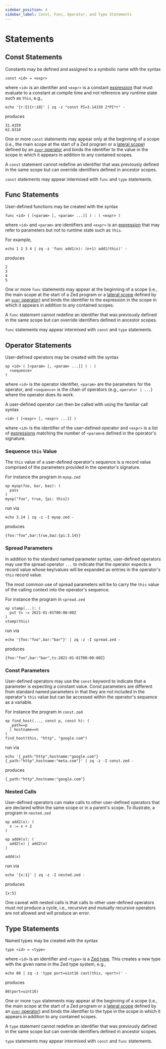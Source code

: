 ```yaml
---
sidebar_position: 4
sidebar_label: Const, Func, Operator, and Type Statements
---
```


# Statements

## Const Statements

Constants may be defined and assigned to a symbolic name with the syntax
```
const <id> = <expr>
```
where `<id>` is an identifier and `<expr>` is a constant [expression](expressions.md)
that must evaluate to a constant at compile time and not reference any
runtime state such as `this`, e.g.,
```mdtest-command
echo '{r:5}{r:10}' | zq -z "const PI=3.14159 2*PI*r" -
```
produces
```mdtest-output
31.4159
62.8318
```

One or more `const` statements may appear only at the beginning of a scope
(i.e., the main scope at the start of a Zed program or a [lateral scope](lateral-subqueries.md/#lateral-scope))
defined by an [`over` operator](operators/over.md)
and binds the identifier to the value in the scope in which it appears in addition
to any contained scopes.

A `const` statement cannot redefine an identifier that was previously defined in the same
scope but can override identifiers defined in ancestor scopes.

`const` statements may appear intermixed with `func` and `type` statements.

## Func Statements

User-defined functions may be created with the syntax
```
func <id> ( [<param> [, <param> ...]] ) : ( <expr> )
```
where `<id>` and `<param>` are identifiers and `<expr>` is an
[expression](expressions.md) that may refer to parameters but not to runtime
state such as `this`.

For example,
```mdtest-command
echo 1 2 3 4 | zq -z 'func add1(n): (n+1) add1(this)' -
```
produces
```mdtest-output
2
3
4
5
```

One or more `func` statements may appear at the beginning of a scope
(i.e., the main scope at the start of a Zed program or a [lateral scope](lateral-subqueries.md#lateral-scope)
defined by an [`over` operator](operators/over.md))
and binds the identifier to the expression in the scope in which it appears in addition
to any contained scopes.

A `func` statement cannot redefine an identifier that was previously defined in the same
scope but can override identifiers defined in ancestor scopes.

`func` statements may appear intermixed with `const` and `type` statements.

## Operator Statements

User-defined operators may be created with the syntax

```
op <id> ( [<param> [, <param> ...]] ) : (
  <sequence>
)
```
where `<id>` is the operator identifier, `<param>` are the parameters for the
operator, and `<sequence>` is the chain of operators (e.g., `operator | ...`)
where the operator does its work.

A user-defined operator can then be called with using the familiar call syntax
```
<id> ( [<expr> [, <expr> ...]] )
```
where `<id>` is the identifier of the user-defined operator and `<expr>` is a list
of [expressions](expressions.md) matching the number of `<param>`s defined in
the operator's signature.

### Sequence `this` Value

The `this` value of a user-defined operator's sequence is a record value
comprised of the parameters provided in the operator's signature.

For instance the program in `myop.zed`
```mdtest-input myop.zed
op myop(foo, bar, baz): (
  pass
)
myop("foo", true, {pi: this})
```
run via
```mdtest-command
echo 3.14 | zq -z -I myop.zed -
```
produces
```mdtest-output
{foo:"foo",bar:true,baz:{pi:3.14}}
```

### Spread Parameters

In addition to the standard named parameter syntax, user-defined operators may
use the spread operator `...` to indicate that the operator expects a record
value whose key/values will be expanded as entries in the operator's `this`
record value.

The most common use of spread parameters will be to carry the `this` value of
the calling context into the operator's sequence.

For instance the program in `spread.zed`
```mdtest-input spread.zed
op stamp(...): (
  put ts := 2021-01-01T00:00:00Z
)
stamp(this)
```
run via
```mdtest-command
echo '{foo:"foo",bar:"bar"}' | zq -z -I spread.zed -
```
produces
```mdtest-output
{foo:"foo",bar:"bar",ts:2021-01-01T00:00:00Z}
```

### Const Parameters

User-defined operators may use the `const` keyword to indicate that a parameter
is expecting a constant value. Const parameters are different from standard named
parameters in that they are not included in the operator's `this` value but can
be accessed within the operator's sequence as a variable.

For instance the program in `const.zed`
```mdtest-input const.zed
op find_host(..., const p, const h): (
  _path==p
  | hostname==h
)
find_host(this, "http", "google.com")
```
run via
```mdtest-command
echo '{_path:"http",hostname:"google.com"} {_path:"http",hostname:"meta.com"}' | zq -z -I const.zed -
```
produces
```mdtest-output
{_path:"http",hostname:"google.com"}
```

### Nested Calls

User-defined operators can make calls to other user-defined operators that
are declared within the same scope or in a parent's scope. To illustrate, a program in `nested.zed`
```mdtest-input nested.zed
op add2(x): (
  x := x + 2
)

op add4(x): (
  add2(x) | add2(x)
)

add4(x)
```
run via
```mdtest-command
echo '{x:1}' | zq -z -I nested.zed -
```
produces
```mdtest-output
{x:5}
```

One caveat with nested calls is that calls to other user-defined operators must
not produce a cycle, i.e., recursive and mutually recursive operators are not
allowed and will produce an error.

## Type Statements

Named types may be created with the syntax
```
type <id> = <type>
```
where `<id>` is an identifier and `<type>` is a [Zed type](data-types.md#first-class-types).
This creates a new type with the given name in the Zed type system, e.g.,
```mdtest-command
echo 80 | zq -z 'type port=uint16 cast(this, <port>)' -
```
produces
```mdtest-output
80(port=uint16)
```

One or more `type` statements may appear at the beginning of a scope
(i.e., the main scope at the start of a Zed program or a [lateral scope](lateral-subqueries.md#lateral-scope)
defined by an [`over` operator](operators/over.md))
and binds the identifier to the type in the scope in which it appears in addition
to any contained scopes.

A `type` statement cannot redefine an identifier that was previously defined in the same
scope but can override identifiers defined in ancestor scopes.

`type` statements may appear intermixed with `const` and `func` statements.
